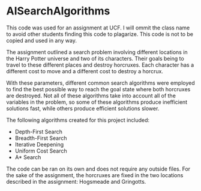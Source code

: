 # AISearchAlgorithms

This code was used for an assignment at UCF. I will ommit the class name to avoid other students finding this code to plagarize. This code is not to be copied and used in any way.

The assignment outlined a search problem involving different locations in the Harry Potter universe and two of its characters. Their goals being to travel to these different places and destroy horcruxes. Each character has a different cost to move and a different cost to destroy a horcrux.

With these parameters, different common search algorithms were employed to find the best possible way to reach the goal state where both horcruxes are destroyed. Not all of these algorithms take into account all of the variables in the problem, so some of these algorithms produce inefficient solutions fast, while others produce efficient solutions slower.

The following algorithms created for this project included:

- Depth-First Search
- Breadth-First Search
- Iterative Deepening
- Uniform Cost Search
- A* Search

The code can be ran on its own and does not require any outside files. For the sake of the assignment, the horcruxes are fixed in the two locations described in the assignment: Hogsmeade and Gringotts.
